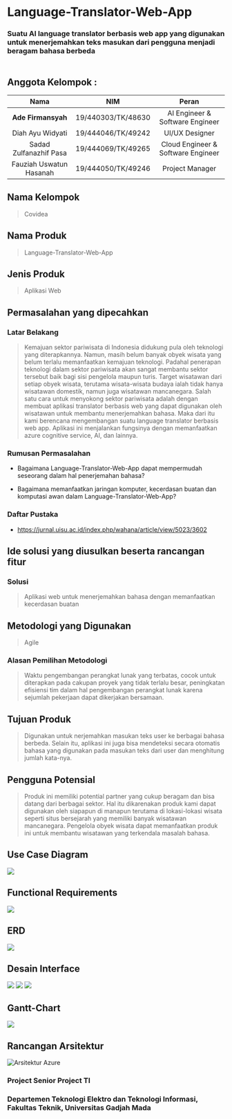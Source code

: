 # Language-Translator-Web-App

### Suatu AI language translator berbasis web app yang digunakan untuk menerjemahkan teks masukan dari pengguna menjadi beragam bahasa berbeda</br></br>

## Anggota Kelompok :
<table>
<thead>
<tr>
<th align="center">Nama</th>
<th align="center">NIM</th>
<th align="center">Peran</th>
</tr>
</thead>
<tbody>
<tr>
<td align="center"><b>Ade Firmansyah</b></td>
<td align="center">19/440303/TK/48630</td>
<td align="center">AI Engineer &amp; Software Engineer</td>
</tr>
<tr>
<td align="center">Diah Ayu Widyati</td>
<td align="center">19/444046/TK/49242</td>
<td align="center">UI/UX Designer</td>
</tr>
<tr>
<td align="center">Sadad Zulfanazhif Pasa</td>
<td align="center">19/444069/TK/49265</td>
<td align="center">Cloud Engineer &amp; Software Engineer</td>
</tr>
<tr>
<td align="center">Fauziah Uswatun Hasanah</td>
<td align="center">19/444050/TK/49246</td>
<td align="center">Project Manager</td>
</tr>
</tbody>
</table>

## Nama Kelompok

> Covidea

## Nama Produk

> Language-Translator-Web-App

## Jenis Produk

> Aplikasi Web

## Permasalahan yang dipecahkan

### Latar Belakang

> Kemajuan sektor pariwisata di Indonesia didukung pula oleh teknologi yang diterapkannya. Namun, masih belum banyak obyek wisata yang belum terlalu memanfaatkan kemajuan teknologi. Padahal penerapan teknologi dalam sektor pariwisata akan sangat membantu sektor tersebut baik bagi sisi pengelola maupun turis. Target wisatawan dari setiap obyek wisata, terutama wisata-wisata budaya ialah tidak hanya wisatawan domestik, namun juga wisatawan mancanegara. Salah satu cara untuk menyokong sektor pariwisata adalah dengan membuat aplikasi translator berbasis web yang dapat digunakan oleh wisatawan untuk membantu menerjemahkan bahasa. Maka dari itu kami berencana mengembangan suatu language translator berbasis web app. Aplikasi ini menjalankan fungsinya dengan memanfaatkan azure cognitive service, AI, dan lainnya.


### Rumusan Permasalahan

- Bagaimana Language-Translator-Web-App dapat mempermudah seseorang dalam hal penerjemahan bahasa?
 
- Bagaimana memanfaatkan jaringan komputer, kecerdasan buatan dan komputasi awan dalam Language-Translator-Web-App?

### Daftar Pustaka

- https://jurnal.uisu.ac.id/index.php/wahana/article/view/5023/3602

## Ide solusi yang diusulkan beserta rancangan fitur

### Solusi

> Aplikasi web untuk menerjemahkan bahasa dengan memanfaatkan kecerdasan buatan

## Metodologi yang Digunakan
> Agile

### Alasan Pemilihan Metodologi
> Waktu pengembangan perangkat lunak yang terbatas, cocok untuk diterapkan pada cakupan proyek yang tidak terlalu besar, peningkatan efisiensi tim dalam hal pengembangan perangkat lunak karena sejumlah pekerjaan dapat dikerjakan bersamaan. 

## Tujuan Produk
> Digunakan untuk nerjemahkan masukan teks user ke berbagai bahasa berbeda. Selain itu, aplikasi ini juga bisa mendeteksi secara otomatis bahasa yang digunakan pada masukan teks dari user dan menghitung jumlah kata-nya.

## Pengguna Potensial
> Produk ini memiliki potential partner yang cukup beragam dan bisa datang dari berbagai sektor. Hal itu dikarenakan produk kami dapat digunakan oleh siapapun di manapun terutama di lokasi-lokasi wisata seperti situs bersejarah yang memiliki banyak wisatawan mancanegara. Pengelola obyek wisata dapat memanfaatkan produk ini untuk membantu wisatawan yang terkendala masalah bahasa.

## Use Case Diagram
![](/docs/assets/usecasetranslator.png)

## Functional Requirements
![](/docs/assets/FR2.png)

## ERD
![](/docs/assets/erd2.png)

## Desain Interface
![](/docs/assets/TranslateText.png)
![](/docs/assets/DetectLang.png)
![](/docs/assets/GetSentenceLen.png)

## Gantt-Chart
![](/docs/assets/ganttchart.png)

## Rancangan Arsitektur
![Arsitektur Azure](/docs/assets/arsitektur.png)

### Project Senior Project TI
### Departemen  Teknologi  Elektro  dan  Teknologi  Informasi,  Fakultas  Teknik, Universitas Gadjah Mada
